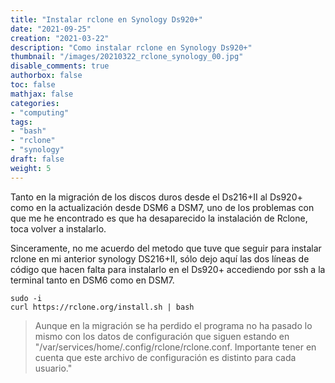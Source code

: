 ```yaml
---
title: "Instalar rclone en Synology Ds920+"
date: "2021-09-25"
creation: "2021-03-22"
description: "Como instalar rclone en Synology Ds920+"
thumbnail: "/images/20210322_rclone_synology_00.jpg"
disable_comments: true
authorbox: false
toc: false
mathjax: false
categories:
- "computing"
tags:
- "bash"
- "rclone"
- "synology"
draft: false
weight: 5
---
```

Tanto en la migración de los discos duros desde el Ds216+II al Ds920+ como en la actualización desde DSM6 a DSM7, uno de los problemas con que me he encontrado es que ha desaparecido la instalación de Rclone, toca volver a instalarlo.
<!--more-->

Sinceramente, no me acuerdo del metodo que tuve que seguir para instalar rclone en mi anterior synology DS216+II, sólo dejo aquí las dos líneas de código que hacen falta para instalarlo en el Ds920+ accediendo por ssh a la terminal tanto en DSM6 como en DSM7.

```
sudo -i
curl https://rclone.org/install.sh | bash
```

> Aunque en la migración se ha perdido el programa no ha pasado lo mismo con los datos de configuración que siguen estando en "/var/services/home/.config/rclone/rclone.conf. Importante tener en cuenta que este archivo de configuración es distinto para cada usuario."

[Rclone]: https://rclone.org
